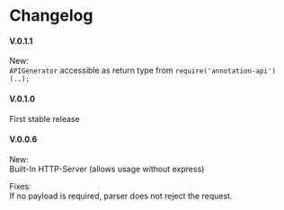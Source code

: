 # Changelog

#### V.0.1.1
New:  
`APIGenerator` accessible as return type from `require('annotation-api')(..);`

#### V.0.1.0
First stable release

#### V.0.0.6
New:  
Built-In HTTP-Server (allows usage without express)

Fixes:  
If no payload is required, parser does not reject the request.
